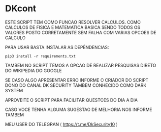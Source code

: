 # DKcont
ESTE SCRIPT TEM COMO FUNCAO RESOLVER CALCULOS.
COMO CALCULOS DE FISICA E MATEMATICA BASICA
SENDO TODOS OS VALORES POSTO CORRETAMENTE SEM FALHA
COM VARIAS OPCOES DE CALCULO

PARA USAR BASTA INSTALAR AS DEPÊNDENCIAS:

`pip3 install -r requirements.txt`

TAMBEM NO SCRIPT TEMOS A OPCAO DE REALIZAR PESQUISAS
DIRETO DO WIKIPEDIA DO GOOGLE

SE CASO ALGO APRESENTAR ERRO INFORME O CRIADOR DO SCRIPT
DONO DO CANAL DK SECURITY TAMBEM CONHECIDO COMO DARK SYSTEM

APROVEITE O SCRIPT PARA FACILITAR QUESTOES DO DIA A DIA

CASO VOCE TENHA ALGUMA SUGESTAO DE MELHORIA NOS INFORME TAMBEM

MEU USER DO TELEGRAN ( https://t.me/DkSecurity10 )
